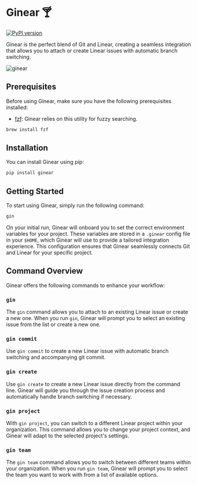 # Ginear 🍸

[![PyPI version](https://badge.fury.io/py/ginear.svg)](https://badge.fury.io/py/ginear)

Ginear is the perfect blend of Git and Linear, creating a seamless integration that allows you to attach or create Linear issues with automatic branch switching.

![ginear](https://github.com/warlo/ginear/assets/5417271/607660c6-e49e-4244-bcf9-327004c94e02)

## Prerequisites

Before using Ginear, make sure you have the following prerequisites installed:

- [fzf](https://github.com/junegunn/fzf): Ginear relies on this utility for fuzzy searching.

```bash
brew install fzf
```

## Installation

You can install Ginear using pip:

```python
pip install ginear
```

## Getting Started

To start using Ginear, simply run the following command:

```bash
gin
```

On your initial run, Ginear will onboard you to set the correct environment variables for your project. These variables are stored in a `.ginear` config file in your `$HOME`, which Ginear will use to provide a tailored integration experience. This configuration ensures that Ginear seamlessly connects Git and Linear for your specific project.

## Command Overview

Ginear offers the following commands to enhance your workflow:

### `gin`

The `gin` command allows you to attach to an existing Linear issue or create a new one. When you run `gin`, Ginear will prompt you to select an existing issue from the list or create a new one.

### `gin commit`

Use `gin commit` to create a new Linear issue with automatic branch switching and accompanying git commit.

### `gin create`

Use `gin create` to create a new Linear issue directly from the command line. Ginear will guide you through the issue creation process and automatically handle branch switching if necessary.

### `gin project`

With `gin project`, you can switch to a different Linear project within your organization. This command allows you to change your project context, and Ginear will adapt to the selected project's settings.

### `gin team`

The `gin team` command allows you to switch between different teams within your organization. When you run `gin team`, Ginear will prompt you to select the team you want to work with from a list of available options.
